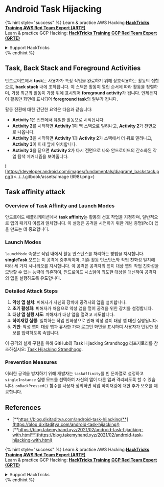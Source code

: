 # Android Task Hijacking

{% hint style="success" %}
Learn & practice AWS Hacking:<img src="/.gitbook/assets/arte.png" alt="" data-size="line">[**HackTricks Training AWS Red Team Expert (ARTE)**](https://training.hacktricks.xyz/courses/arte)<img src="/.gitbook/assets/arte.png" alt="" data-size="line">\
Learn & practice GCP Hacking: <img src="/.gitbook/assets/grte.png" alt="" data-size="line">[**HackTricks Training GCP Red Team Expert (GRTE)**<img src="/.gitbook/assets/grte.png" alt="" data-size="line">](https://training.hacktricks.xyz/courses/grte)

<details>

<summary>Support HackTricks</summary>

* Check the [**subscription plans**](https://github.com/sponsors/carlospolop)!
* **Join the** 💬 [**Discord group**](https://discord.gg/hRep4RUj7f) or the [**telegram group**](https://t.me/peass) or **follow** us on **Twitter** 🐦 [**@hacktricks\_live**](https://twitter.com/hacktricks\_live)**.**
* **Share hacking tricks by submitting PRs to the** [**HackTricks**](https://github.com/carlospolop/hacktricks) and [**HackTricks Cloud**](https://github.com/carlospolop/hacktricks-cloud) github repos.

</details>
{% endhint %}

## Task, Back Stack and Foreground Activities

안드로이드에서 **task**는 사용자가 특정 작업을 완료하기 위해 상호작용하는 활동의 집합으로, **back stack** 내에 조직됩니다. 이 스택은 활동이 열린 순서에 따라 활동을 정렬하며, 가장 최근의 활동이 가장 위에 표시되어 **foreground activity**가 됩니다. 언제든지 이 활동만 화면에 표시되어 **foreground task**의 일부가 됩니다.

활동 전환에 대한 간단한 요약은 다음과 같습니다:

* **Activity 1**은 전면에서 유일한 활동으로 시작됩니다.
* **Activity 2**를 시작하면 **Activity 1**이 백 스택으로 밀려나고, **Activity 2**가 전면으로 나옵니다.
* **Activity 3**을 시작하면 **Activity 1**과 **Activity 2**가 스택에서 더 뒤로 밀려나고, **Activity 3**이 이제 앞에 위치합니다.
* **Activity 3**을 닫으면 **Activity 2**가 다시 전면으로 나와 안드로이드의 간소화된 작업 탐색 메커니즘을 보여줍니다.

![https://developer.android.com/images/fundamentals/diagram\_backstack.png](<../../.gitbook/assets/image (698).png>)

## Task affinity attack

### Overview of Task Affinity and Launch Modes

안드로이드 애플리케이션에서 **task affinity**는 활동의 선호 작업을 지정하며, 일반적으로 앱의 패키지 이름과 일치합니다. 이 설정은 공격을 시연하기 위한 개념 증명(PoC) 앱을 만드는 데 중요합니다.

### Launch Modes

`launchMode` 속성은 작업 내에서 활동 인스턴스를 처리하는 방법을 지시합니다. **singleTask** 모드는 이 공격에 중추적이며, 기존 활동 인스턴스와 작업 친화성 일치에 따라 세 가지 시나리오를 지시합니다. 이 공격은 공격자의 앱이 대상 앱의 작업 친화성을 모방할 수 있는 능력에 의존하여, 안드로이드 시스템이 의도한 대상을 대신하여 공격자의 앱을 실행하도록 유도합니다.

### Detailed Attack Steps

1. **악성 앱 설치**: 피해자가 자신의 장치에 공격자의 앱을 설치합니다.
2. **초기 활성화**: 피해자가 처음으로 악성 앱을 열어 공격을 위한 장치를 설정합니다.
3. **대상 앱 실행 시도**: 피해자가 대상 앱을 열려고 시도합니다.
4. **하이재킹 실행**: 일치하는 작업 친화성으로 인해 악성 앱이 대상 앱 대신 실행됩니다.
5. **기만**: 악성 앱이 대상 앱과 유사한 가짜 로그인 화면을 표시하여 사용자가 민감한 정보를 입력하도록 속입니다.

이 공격의 실제 구현을 위해 GitHub의 Task Hijacking Strandhogg 리포지토리를 참조하십시오: [Task Hijacking Strandhogg](https://github.com/az0mb13/Task\_Hijacking\_Strandhogg).

### Prevention Measures

이러한 공격을 방지하기 위해 개발자는 `taskAffinity`를 빈 문자열로 설정하고 `singleInstance` 실행 모드를 선택하여 자신의 앱이 다른 앱과 격리되도록 할 수 있습니다. `onBackPressed()` 함수를 사용자 정의하면 작업 하이재킹에 대한 추가 보호를 제공합니다.

## **References**

* [**https://blog.dixitaditya.com/android-task-hijacking/**](https://blog.dixitaditya.com/android-task-hijacking/)
* [**https://blog.takemyhand.xyz/2021/02/android-task-hijacking-with.html**](https://blog.takemyhand.xyz/2021/02/android-task-hijacking-with.html)


{% hint style="success" %}
Learn & practice AWS Hacking:<img src="/.gitbook/assets/arte.png" alt="" data-size="line">[**HackTricks Training AWS Red Team Expert (ARTE)**](https://training.hacktricks.xyz/courses/arte)<img src="/.gitbook/assets/arte.png" alt="" data-size="line">\
Learn & practice GCP Hacking: <img src="/.gitbook/assets/grte.png" alt="" data-size="line">[**HackTricks Training GCP Red Team Expert (GRTE)**<img src="/.gitbook/assets/grte.png" alt="" data-size="line">](https://training.hacktricks.xyz/courses/grte)

<details>

<summary>Support HackTricks</summary>

* Check the [**subscription plans**](https://github.com/sponsors/carlospolop)!
* **Join the** 💬 [**Discord group**](https://discord.gg/hRep4RUj7f) or the [**telegram group**](https://t.me/peass) or **follow** us on **Twitter** 🐦 [**@hacktricks\_live**](https://twitter.com/hacktricks\_live)**.**
* **Share hacking tricks by submitting PRs to the** [**HackTricks**](https://github.com/carlospolop/hacktricks) and [**HackTricks Cloud**](https://github.com/carlospolop/hacktricks-cloud) github repos.

</details>
{% endhint %}
